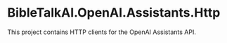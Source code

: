 # BibleTalkAI.OpenAI.Assistants.Http

This project contains HTTP clients for the OpenAI Assistants API.
